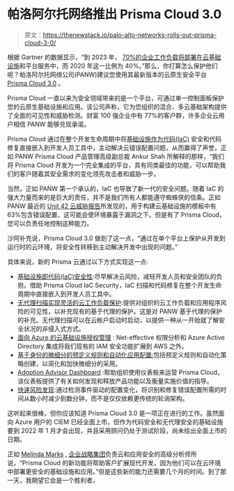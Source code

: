 # 帕洛阿尔托网络推出 Prisma Cloud 3.0

> 原文：<https://thenewstack.io/palo-alto-networks-rolls-out-prisma-cloud-3-0/>

根据 Gartner 的数据显示，“到 2023 年， [70%的企业工作负载将部署在云基础设施](https://www.gartner.com/smarterwithgartner/gartner-predicts-the-future-of-cloud-and-edge-infrastructure)和平台服务中，而 2020 年这一比例为 40%。”那么，你打算怎么保护他们呢？帕洛阿尔托网络公司(PANW)建议您使用其最新版本的云原生安全平台 [Prisma Cloud 3.0](https://www.paloaltonetworks.com/cloud-security?utm_content=inline-mention) 。

Prisma Cloud 一直以来为安全领域带来的是一个平台，可通过单一控制面板保护您的云原生基础设施和应用。该公司声称，它为您组织的混合、多云基础架构提供了全面的可见性和威胁检测。财富 100 强企业中有 77%的客户群，许多企业云用户相信 PANW 能够兑现承诺。

Prisma Cloud 通过在整个开发生命周期中将[基础设施作为代码(IaC)](https://thenewstack.io/infrastructure-as-code-6-best-practices-for-securing-applications/) 安全和代码修复直接嵌入到开发人员工具中，主动解决云错误配置问题，从而赢得了声誉。正如 PANW Prisma Cloud 产品管理高级副总裁 Ankur Shah 所解释的那样，“我们将 Prisma Cloud 开发为一个完全集成的平台，具有同类最佳的功能，可以帮助我们的客户随着其安全需求的变化领先攻击者和威胁一步。

当然，正如 PANW 第一个承认的，IaC 也导致了新一代的安全问题。随着 IaC 的强大力量而来的是巨大的责任，并不是我们所有人都能遵守蜘蛛侠的信条。正如 PANW 最近的 [Unit 42 云威胁报告](https://c212.net/c/link/?t=0&l=en&o=3360516-1&h=2199144484&u=https%3A%2F%2Fwww.paloaltonetworks.com%2Fprisma%2Funit42-cloud-threat-research-2h21&a=Unit+42+Cloud+Threat+Report)所发现的，用于构建云基础设施的模板中有 63%包含错误配置，这可能会使环境暴露于漏洞之下。但是有了 Prisma Cloud，您可以负责任地控制这种能力。

沙阿补充说，Prisma Cloud 3.0 做到了这一点，“通过在单个平台上保护从开发到运行时的云环境，将安全性转移到主动解决开发中出现的问题。”

具体来说，新的 Prisma 云通过以下方式实现这一点:

*   [基础设施即代码(IaC)安全性](https://www.paloaltonetworks.com/blog/2021/11/shift-left-with-prisma-cloud-3-0/#Cloud-Code-Security-Shift-Security-Left-to-Reduce-Misconfigurations):尽早解决云风险，减轻开发人员和安全团队的负担。借助 Prisma Cloud IaC Security，IaC 扫描和代码修复在整个开发生命周期中直接嵌入到开发人员工具中。
*   [无代理扫描实现灵活的云工作负载保护](https://www.paloaltonetworks.com/blog/2021/11/shift-left-with-prisma-cloud-3-0/#Agentless-Security-Flexible-Workload-Protection):提供对组织的云工作负载和应用程序风险的可见性，以补充现有的基于代理的保护。这是对 PANW 基于代理的保护的补充。无代理扫描可以在云帐户启动时启动，以提供一种从一开始就了解安全状况的非侵入式方式。
*   [面向 Azure 的云基础设施授权管理](https://www.paloaltonetworks.com/blog/2021/11/shift-left-with-prisma-cloud-3-0/#Cloud-Infrastracture-Entitlement-Management-Azure) : Net-effective 权限分析和 Azure Active Directory 集成将我们现有的 IAM 安全功能扩展到 AWS 之外。
*   [基于身份的微细分的预定义规则和自动化应用配置:](https://www.paloaltonetworks.com/blog/2021/11/shift-left-with-prisma-cloud-3-0/#Automated-Policy-Generation-Out-of-the-Box-Rules-Identity)包括预定义规则和自动化策略创建，以简化和加快微细分的采用。
*   [Adoption Advisor Dashboard](https://www.paloaltonetworks.com/blog/2021/11/shift-left-with-prisma-cloud-3-0/#Adoption-Advisor-Dashboard) :帮助组织使用仪表板来运营 Prisma Cloud，该仪表板提供了有关如何发现和释放产品功能以及衡量实施价值的指导。
*   [快速风险发现](https://www.paloaltonetworks.com/blog/2021/11/shift-left-with-prisma-cloud-3-0/#Rapid-Risk-Discovery):通过检测事件驱动的配置变化，将识别和修复错误配置所需的时间从数小时减少到数分钟，而不是仅仅依赖更传统的轮询架构。

这听起来很棒，但你应该知道 Prisma Cloud 3.0 是一项正在进行的工作。虽然面向 Azure 用户的 CIEM 已经全面上市，但作为代码安全和无代理安全的基础设施要到 2022 年 1 月才会出现，并且采用顾问仍处于测试阶段，尚未给出全面上市的日期。

正如 [Melinda Marks](https://www.linkedin.com/in/melindamarks22/) , [企业战略集团](https://www.esg-global.com/)负责云和应用安全的高级分析师所说，“Prisma Cloud 的新功能将帮助客户扩展现代开发，因为他们可以在云环境中部署更安全的基础设施和应用。”但是这些新的能力还需要几个月的时间。到了那一天，我期望它会是一个胜利者。

<svg xmlns:xlink="http://www.w3.org/1999/xlink" viewBox="0 0 68 31" version="1.1"><title>Group</title> <desc>Created with Sketch.</desc></svg>